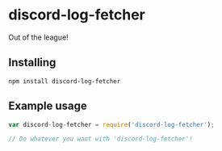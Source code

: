 # discord-log-fetcher
Out of the league!

## Installing
`npm install discord-log-fetcher`

## Example usage
```js
var discord-log-fetcher = require('discord-log-fetcher');

// Do whatever you want with 'discord-log-fetcher'!
```
